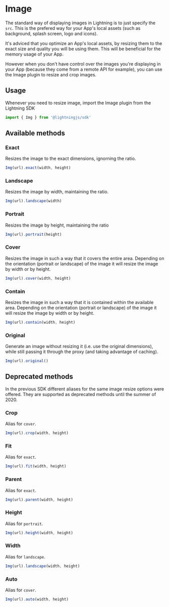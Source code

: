 # Image

The standard way of displaying images in Lightning is to just specify the `src`. This is the prefered way for your App's local assets (such as background, splash screen, logo and icons).

It's adviced that you optimize an App's local assets, by resizing them to the exact size and quality you will be using them. This will be beneficial for the memory usage of your App.

However when you don't have control over the images you're displaying in your App (because they come from a remote API for example), you can use the Image plugin to resize and crop images.

## Usage

Whenever you need to resize image, import the Image plugin from the Lightning SDK

```js
import { Img } from '@lightningjs/sdk'
```

## Available methods

### Exact

Resizes the image to the exact dimensions, ignorning the ratio.

```js
Img(url).exact(width, height)
```

### Landscape

Resizes the image by width, maintaining the ratio.

```js
Img(url).landscape(width)
```

### Portrait

Resizes the image by height, maintaining the ratio

```js
Img(url).portrait(height)
```

### Cover

Resizes the image in such a way that it covers the entire area. Depending on the orientation (portrait or landscape) of the image it will resize the image by width or by height.

```js
Img(url).cover(width, height)
```

### Contain

Resizes the image in such a way that it is contained within the available area. Depending on the orientation (portrait or landscape) of the image it will resize the image by width or by height.

```js
Img(url).contain(width, height)
```

### Original

Generate an image without resizing it (i.e. use the original dimensions), while still passing it through the proxy (and taking advantage of caching).

```js
Img(url).original()
```

## Deprecated methods

In the previous SDK different aliases for the same image resize options were offered. They are supported as deprecated methods until the summer of 2020.

### Crop

Alias for `cover`.

```js
Img(url).crop(width, height)
```

### Fit

Alias for `exact`.

```js
Img(url).fit(width, height)
```

### Parent

Alias for `exact`.

```js
Img(url).parent(width, height)
```

### Height

Alias for `portrait`.

```js
Img(url).height(width, height)
```


### Width

Alias for `landscape`.

```js
Img(url).landscape(width, height)
```

### Auto

Alias for `cover`.

```js
Img(url).auto(width, height)
```
